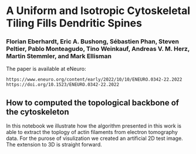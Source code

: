 # A Uniform and Isotropic Cytoskeletal Tiling Fills Dendritic Spines
### Florian Eberhardt, Eric A. Bushong, Sébastien Phan, Steven Peltier, Pablo Monteagudo, Tino Weinkauf, Andreas V. M. Herz, Martin Stemmler, and Mark Ellisman

The paper is available at eNeuro:

    https://www.eneuro.org/content/early/2022/10/10/ENEURO.0342-22.2022
    https://doi.org/10.1523/ENEURO.0342-22.2022

## How to computed the topological backbone of the cytoskeleton

In this notebook we illustrate how the algorithm presented in this work is able to extract the toplogy of actin filaments from electron tomography data. For the purose of visulization we created an artificial 2D test image. The extension to 3D is straight forward.




